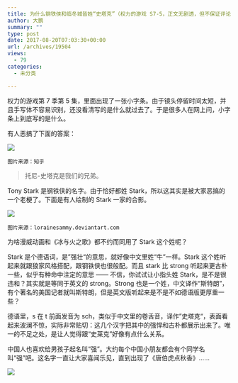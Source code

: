 ```yaml
---
title: 为什么钢铁侠和临冬城皆姓“史塔克”（权力的游戏 S7-5，正文无剧透，但不保证评论里有没有剧透）
author: 大鹏
summary: ""
type: post
date: 2017-08-20T07:03:30+00:00
url: /archives/19504
views:
  - 79
categories:
  - 未分类

---
```

权力的游戏第 7 季第 5 集，里面出现了一张小字条。由于镜头停留时间太短，并且手写体不容易识别，还没看清写的是什么就过去了。于是很多人在网上问，小字条上到底写的是什么。

有人恶搞了下面的答案：

![][1]

`图片来源：知乎`

> 托尼-史塔克是我们的兄弟。

Tony Stark 是钢铁侠的名字。由于恰好都姓 Stark，所以这其实是被大家恶搞的一个老梗了。下面是有人绘制的 Stark 一家的合影。

![][2]

`图片来源：lorainesammy.deviantart.com`

为啥漫威动画和《冰与火之歌》都不约而同用了 Stark 这个姓呢？

Stark 是个德语词，是”强壮“的意思，就好像中文里姓“牛”一样。Stark 这个姓听起来就跟狼家风格搭配，跟钢铁侠也很般配。而且 stark 比 strong 听起来更古朴一些，似乎有种命中注定的意思 —— 不信，你试试让小指头姓 Stark，是不是很违和？其实就是等同于英文的 strong。Strong 也是一个姓，中文译作“斯特朗”，有个著名的美国记者就叫斯特朗，但是英文版听起来是不是不如德语版更厚重一些？

德语里，s 在 t 前面发音为 sch，类似于中文里的卷舌音，译作”史塔克“，表面看起来波澜不惊，实际非常贴切：这几个汉字把其中的强悍和古朴都展示出来了。唯一的不足之处，是让人觉得跟“史莱克”好像有点什么关系。

中国人也喜欢给男孩子起名叫“强”。大约每个中国小朋友都会有个同学名叫“强”吧。这名字一直让大家喜闻乐见，直到出现了《唐伯虎点秋香》&#8230;&#8230;

![][3]

 [1]: https://steemitimages.com/0x0/https://pic1.zhimg.com/v2-4b5fc43c8db26bdb652419d174cc5838_b.jpg
 [2]: https://orig07.deviantart.net/a841/f/2012/080/b/b/house_stark_by_lorainesammy-d4tgqjs.jpg
 [3]: http://static.ishaohuang.com/2011/10/xiaoqiang.jpg
